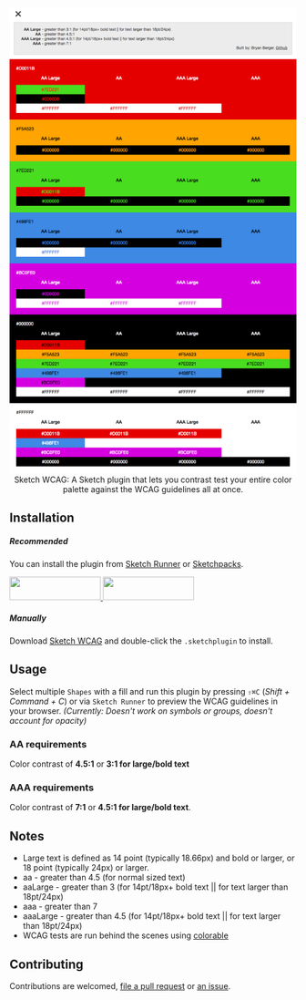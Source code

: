 <div align="center">
  <img alt="sketch-wcag" src="/example-output.png" />
</div>

<div align="center">
  Sketch WCAG: A Sketch plugin that lets you contrast test your entire color palette against the WCAG guidelines all at once.
</div>

## Installation

##### Recommended

You can install the plugin from [Sketch Runner](http://sketchrunner.com) or [Sketchpacks](https://sketchpacks.com).

<a href="http://bit.ly/SketchRunnerWebsite">
  <img width="160" height="41" src="http://bit.ly/RunnerBadgeBlue">
</a>
<a href="https://sketchpacks.com/bryanberger/sketch-wcag/install">
  <img width="160" height="41" src="http://sketchpacks-com.s3.amazonaws.com/assets/badges/sketchpacks-badge-install.png">
</a>

##### Manually

Download [Sketch WCAG](https://github.com/bryanberger/sketch-wcag/archive/master.zip) and double-click the `.sketchplugin` to install.

## Usage

Select multiple `Shapes` with a fill and run this plugin by pressing `⇧⌘C` (*Shift + Command + C*) or via `Sketch Runner` to preview the WCAG guidelines in your browser. _(Currently: Doesn't work on symbols or groups, doesn't account for opacity)_

### AA requirements

Color contrast of **4.5:1** or **3:1 for large/bold text**

### AAA requirements

Color contrast of **7:1** or **4.5:1 for large/bold text**.

## Notes

- Large text is defined as 14 point (typically 18.66px) and bold or larger, or 18 point (typically 24px) or larger.
- aa - greater than 4.5 (for normal sized text)
- aaLarge - greater than 3 (for 14pt/18px+ bold text || for text larger than 18pt/24px)
- aaa - greater than 7
- aaaLarge - greater than 4.5 (for 14pt/18px+ bold text || for text larger than 18pt/24px)
- WCAG tests are run behind the scenes using [colorable](https://github.com/jxnblk/colorable)


## Contributing

Contributions are welcomed, [file a pull request](https://github.com/bryanberger/sketch-wcag/issues) or [an issue](https://github.com/bryanberger/sketch-wcag/pulls).
